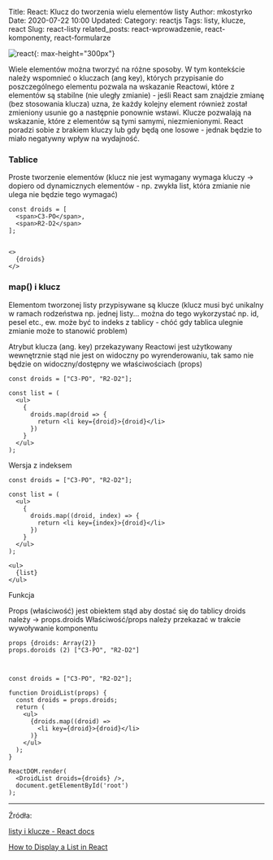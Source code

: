 Title: React: Klucz do tworzenia wielu elementów listy
Author: mkostyrko
Date: 2020-07-22 10:00
Updated:
Category: reactjs
Tags: listy, klucze, react
Slug: react-listy
related_posts: react-wprowadzenie, react-komponenty, react-formularze

![react](https://daveceddia.com/images/render-a-list.png){: max-height="300px"}


Wiele elementów można tworzyć na różne sposoby. W tym kontekście należy wspomnieć o kluczach (ang key), których przypisanie do poszczególnego elementu pozwala na wskazanie Reactowi, które z elementów są stabilne (nie uległy zmianie) - jeśli React sam znajdzie zmianę (bez stosowania klucza) uzna, że każdy kolejny element również został zmieniony usunie go a następnie ponownie wstawi. Klucze pozwalają na wskazanie,  które z elementów są tymi samymi, niezmienionymi. React poradzi sobie z brakiem kluczy lub gdy będą one losowe - jednak będzie to miało negatywny wpływ na wydajność.


### Tablice
Proste tworzenie elementów (klucz nie jest wymagany wymaga kluczy -> dopiero od dynamicznych elementów - np. zwykła list, która zmianie nie ulega nie będzie tego wymagać)

    const droids = [
      <span>C3-PO</span>,
      <span>R2-D2</span>
    ];


    <>
      {droids}
    </>


### map() i klucz

Elementom tworzonej listy przypisywane są klucze (klucz musi być unikalny w ramach rodzeństwa np. jednej listy... można do tego wykorzystać np. id, pesel etc., ew. może być to indeks z tablicy - chóć gdy tablica ulegnie zmianie może to stanowić problem)

Atrybut klucza (ang. key) przekazywany Reactowi jest użytkowany wewnętrznie stąd nie jest on widoczny po wyrenderowaniu, tak samo nie będzie on widoczny/dostępny we właściwościach (props)


    const droids = ["C3-PO", "R2-D2"];

    const list = (
      <ul>
        {
          droids.map(droid => {
            return <li key={droid}>{droid}</li>
          })
        }
      </ul>
    );


Wersja z indeksem

    const droids = ["C3-PO", "R2-D2"];

    const list = (
      <ul>
        {
          droids.map((droid, index) => {
            return <li key={index}>{droid}</li>
          })
        }
      </ul>
    );

    <ul>
      {list}
    </ul>


Funkcja

Props (właściwość) jest obiektem stąd aby dostać się do tablicy droids należy -> props.droids
Właściwość/props należy przekazać w trakcie wywoływanie komponentu

    props {droids: Array(2)}
    props.doroids (2) ["C3-PO", "R2-D2"]



    const droids = ["C3-PO", "R2-D2"];
    
    function DroidList(props) {
      const droids = props.droids;
      return (
        <ul>
          {droids.map((droid) =>
            <li key={droid}>{droid}</li>
          )}
        </ul>
      );
    }

    ReactDOM.render(
      <DroidList droids={droids} />,
      document.getElementById('root')
    );

---

Źródła:

[listy i klucze - React docs](https://pl.reactjs.org/docs/lists-and-keys.html)

[How to Display a List in React](https://daveceddia.com/display-a-list-in-react/)

